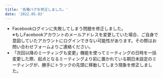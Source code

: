 ```yaml
---
title: '各種バグを修正しました。'
date: '2022.05.03'
---
```

- Facebookログインに失敗してしまう問題を修正しました。<br>
※もしFacebookアカウントのメールアドレスを変更していた場合、ご自身で意図していたアカウントにログインできない可能性があります。その際はお問い合わせフォームよりご連絡ください。
- 「次回以降のミーティングも変更」機能を使ってミーティングの日時を一括変更した際、起点となるミーティングより前に置かれている期日未設定のミーティングが、勝手にトラックの先頭に移動してしまう現象を修正しました。
